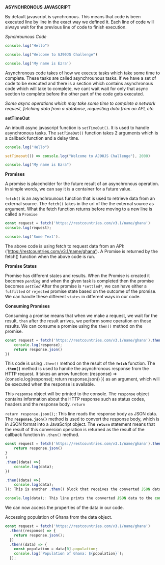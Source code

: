 **ASYNCHRONOUS JAVASCRIPT**

By default javascript is synchronous. This means that code is been executed line by line in the exact way we defined it. Each line of  code will always wait for the previous line of code to finish execution.

*Synchrounous Code*
```js
console.log("Hello")

console.log("Welcome to AJ90JS Challenge")

console.log('My name is Ezra')
```

Asynchronous code takes of how we execute tasks which take some time to complete. These tasks are called asynchrounous tasks. If we have a set of code to be executed and there is a section which contains asynchronous code which will take to complete, we cant wait wait for only that async section to complete before the other part of the code gets executed. 

*Some async operations which may take some time to complete a network request, fetching data from a database, requesting data from an API, etc.*

**setTimeOut**

An inbuilt async javascript function is `setTimeOut()`. It is used to handle asynchronous tasks. The `setTimeOut()` function takes 2 arguments which is a callback function and a delay time.

```js
console.log("Hello")

setTimeout(() => console.log("Welcome to AJ90JS Challenge"), 2000)

console.log("My name is Ezra")
```

**Promises**

A promise is placeholder for the future result of an asynchronous operation. In simple words, we can say it is a container for a future value.

`fetch()` is an asynchrounous function that is used to retrieve data from an external source. The `fetch()` takes in the url of the the external source as argument. What the fetch function returns before moving to a new line is called a `Promise`

```js
const request = fetch('https://restcountries.com/v3.1/name/ghana')
console.log(request);

console.log('Some Text').
```

The above code is using fetch to request data from an API: (’https://restcountries.com/v3.1/name/ghana’). A Promise is returned by the fetch() function when the above code is run.

**Promise States**

Promise has different states and results. When the Promise is created it becomes *`pending`* and when the given task is completed then the promise becomes *`settled`* After the promise is `*settled*`, we can have either a `fulfilled` or `rejected` promise state based on the outcome of the promise. We can handle these different `states` in different ways in our code.

**Consuming Promises**

Consuming a promise means that when we make a request, we wait for the result, `then` after the result arrives, we perform some operation on those results. We can consume a promise using the `then()` method on the promise.

```js
const request = fetch('https://restcountries.com/v3.1/name/ghana').then((response) =>{
    console.log(response);
    return response.json()
})
```

This code is using `.then()` method on the result of the **`fetch`** function. The **`.then()`** method is used to handle the asynchronous response from the HTTP request. It takes an arrow function: (response) =>{console.log(response);
    return response.json()
}) as an argument, which will be executed when the response is available.

This  `response` object will be printed to the console. The `response` object contains information about the HTTP response such as status codes, headers and the response body. `return` 

`return response.json();`: This line reads the response body as JSON data. The **`response.json()`** method is used to convert the response body, which is in JSON format into a JavaScript object. The **`return`** statement means that the result of this conversion operation is returned as the result of the callback function in `.then()` method.

```js
const request = fetch('https://restcountries.com/v3.1/name/ghana').then((response) =>{
    return response.json()
}
)
.then((data) =>{
    console.log(data);
})
```

```js
.then((data) =>{
    console.log(data);
}): This is another .then() block that receives the converted JSON data from the previous .then() block.
```

```js
console.log(data);: This line prints the converted JSON data to the console. data is now a JavaScript object containing the information from the API response, which can be easily accessed and used in the JavaScript code.
```

We can now access the properties of the data in our code.

Accessing population of Ghana from the data object.
```js
const request = fetch('https://restcountries.com/v3.1/name/ghana')
  .then((response) => {
    return response.json();
  })
  .then((data) => {
    const population = data[0].population;
    console.log(`Population of Ghana: ${population}`);
  });
```

